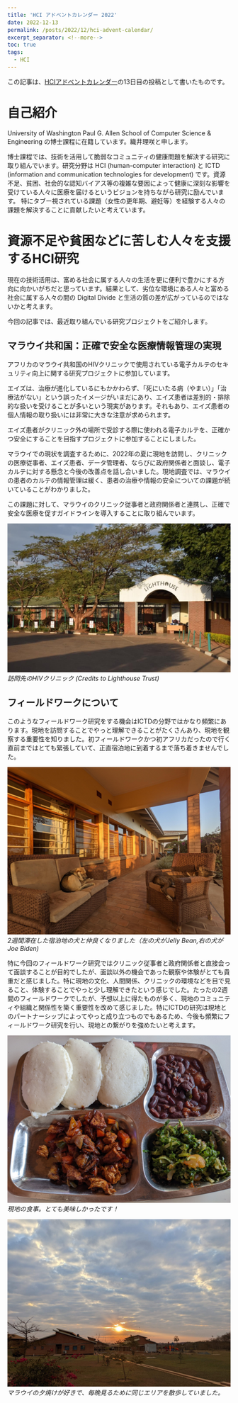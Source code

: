 ```yaml
---
title: 'HCI アドベントカレンダー 2022'
date: 2022-12-13
permalink: /posts/2022/12/hci-advent-calendar/
excerpt_separator: <!--more-->
toc: true
tags:
  - HCI
---
```

この記事は、[HCIアドベントカレンダー](https://adventar.org/calendars/7901)の13日目の投稿として書いたものです。
<!--more-->

# 自己紹介
University of Washington Paul G. Allen School of Computer Science & Engineering の博士課程に在籍しています。織井理咲と申します。

博士課程では、技術を活用して脆弱なコミュニティの健康問題を解決する研究に取り組んでいます。研究分野は HCI (human-computer interaction) と ICTD (information and communication technologies for development) です。資源不足、貧困、社会的な認知バイアス等の複雑な要因によって健康に深刻な影響を受けている人々に医療を届けるというビジョンを持ちながら研究に励んでいます。
特にタブー視されている課題（女性の更年期、避妊等）を経験する人々の課題を解決することに貢献したいと考えています。

# 資源不足や貧困などに苦しむ人々を支援するHCI研究
現在の技術活用は、富める社会に属する人々の生活を更に便利で豊かにする方向に向かいがちだと思っています。結果として、劣位な環境にある人々と富める社会に属する人々の間の Digital Divide と生活の質の差が広がっているのではないかと考えます。

今回の記事では、最近取り組んでいる研究プロジェクトをご紹介します。

## マラウイ共和国：正確で安全な医療情報管理の実現
アフリカのマラウイ共和国のHIVクリニックで使用されている電子カルテのセキュリティ向上に関する研究プロジェクトに参加しています。

エイズは、治療が進化しているにもかかわらず、「死にいたる病（やまい）」「治療法がない」という誤ったイメージがいまだにあり、エイズ患者は差別的・排除的な扱いを受けることが多いという現実があります。それもあり、エイズ患者の個人情報の取り扱いには非常に大きな注意が求められます。

エイズ患者がクリニック外の場所で受診する際に使われる電子カルテを、正確かつ安全にすることを目指すプロジェクトに参加することにしました。

マラウイでの現状を調査するために、2022年の夏に現地を訪問し、クリニックの医療従事者、エイズ患者、データ管理者、ならびに政府関係者と面談し、電子カルテに対する懸念と今後の改善点を話し合いました。現地調査では、マラウイの患者のカルテの情報管理は緩く、患者の治療や情報の安全についての課題が続いていることがわかりました。

この課題に対して、マラウイのクリニック従事者と政府関係者と連携し、正確で安全な医療を促すガイドラインを導入することに取り組んでいます。

![訪問先のHIVクリニック (Credits to Lighthouse Trust)](/images/posts/lt.jpeg)
*訪問先のHIVクリニック (Credits to Lighthouse Trust)*

## フィールドワークについて
このようなフィールドワーク研究をする機会はICTDの分野ではかなり頻繁にあります。現地を訪問することでやっと理解できることがたくさんあり、現地を観察する重要性を知りました。初フィールドワークかつ初アフリカだったので行く直前まではとても緊張していて、正直宿泊地に到着するまで落ち着きませんでした。

![2週間滞在した宿泊地の犬と仲良くなりました（左の犬がJelly Bean,右の犬がJoe Biden)](/images/posts/guesthouse.jpg)
*2週間滞在した宿泊地の犬と仲良くなりました（左の犬がJelly Bean,右の犬がJoe Biden)*

特に今回のフィールドワーク研究ではクリニック従事者と政府関係者と直接会って面談することが目的でしたが、面談以外の機会であった観察や体験がとても貴重だと感じました。特に現地の文化、人間関係、クリニックの環境などを目で見ること、体験することでやっと少し理解できたという感じでした。たったの2週間のフィールドワークでしたが、予想以上に得たものが多く、現地のコミュニティや組織と関係性を築く重要性を改めて感じました。特にICTDの研究は現地とのパートナーシップによってやっと成り立つものでもあるため、今後も頻繁にフィールドワーク研究を行い、現地との繋がりを強めたいと考えます。

![現地の食事。とても美味しかったです！](/images/posts/malawi_meal.jpg)
*現地の食事。とても美味しかったです！*

![マラウイの夕焼けが好きで、毎晩見るために同じエリアを散歩していました。](/images/posts/malawi_sunset.jpg)
*マラウイの夕焼けが好きで、毎晩見るために同じエリアを散歩していました。*


<!--
Headings are cool
======

You can have many headings
======

Aren't headings cool?
------ -->
